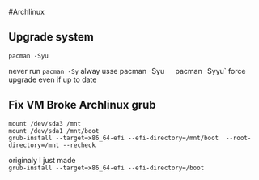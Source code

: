 #Archlinux

Upgrade system 
--------------

`pacman -Syu`

never run `pacman -Sy` alway usse pacman -Syu`  
`pacman -Syyu` force upgrade even if up to date  

Fix VM Broke Archlinux grub
---------------------------

`mount /dev/sda3 /mnt`   
`mount /dev/sda1 /mnt/boot`   
`grub-install --target=x86_64-efi --efi-directory=/mnt/boot 
--root-directory=/mnt --recheck`

originaly I just made  
`grub-install --target=x86_64-efi --efi-directory=/boot`
